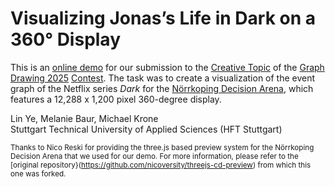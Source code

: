 # Visualizing Jonas’s Life in Dark on a 360° Display

This is an [online demo](https://kroneml.github.io/GD2025-threejs-preview/) for our submission to the [Creative Topic](https://mozart.diei.unipg.it/gdcontest/2025/creative/) of the [Graph Drawing 2025](https://graphdrawing.github.io/gd2025/) [Contest](https://mozart.diei.unipg.it/gdcontest/2025/). The task was to create a visualization of the event graph of the Netflix series *Dark* for the [Nörrkoping Decision Arena](https://liu.se/en/research/norrkoping-decision-arena), which features a 12,288 x 1,200 pixel 360-degree display.

Lin Ye, Melanie Baur, Michael Krone<br>
Stuttgart Technical University of Applied Sciences (HFT Stuttgart)

<sup>Thanks to Nico Reski for providing the three.js based preview system for the Nörrkoping Decision Arena that we used for our demo. For more information, please refer to the [original repository}(https://github.com/nicoversity/threejs-cd-preview) from which this one was forked.</sup>
